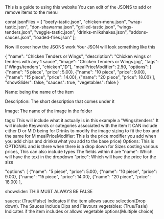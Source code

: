 This is a guide to using this website
You can edit of the JSONS to add or remove items to the menu

const jsonFiles = [
    "beefy-tastic.json",
    "chicken-menu.json",
    "wrap-tastic.json",
    "don-shawarma.json",
    "grilled-tastic.json",
    "wings-tenders.json",
    "veggie-tastic.json",
    "drinks-milkshakes.json",
    "addons-sauces.json",
    "loaded-fries.json"
];


Now ill cover how the JSONS work Your JSON will look something like this

{
  "name": "Chicken Tenders or Wings",
  "description": "Chicken wings or tenders with any 1 sauce",
  "image": "Chicken Tenders or Wings.jpg",
  "tags": ["Wings/tenders", "chicken","D"],
  "mealPriceModifier": 2.50,
  "options": [
    {"name": "5 piece", "price": 5.00},
    {"name": "10 piece", "price": 9.00},
    {"name": "15 piece", "price": 14.00},
    {"name": "20 piece", "price": 18.00}
  ],
  "showSlider": false,
  "sauces": true,
  "vegetables": false
}

Name: being the name of the item

Description: The short description that comes under it

Image: The name of the image in the folder

tags: This will include what it actually is in this example a "Wings/tenders"
        It will include Keywords or categories associated with the item
        It CAN include either D or M
                      D being for Drinks to modify the image sizing to fit the box
                      and the same for M
mealPriceModifier: This is the price modifier you add when you add chips and drinks(what you add to the base price)
Options: This is OPTIONAL and is there when there is a drop down for Sizes costing various prices, This can also include types
          The fields within it are "name": Which will have the text in the dropdown
                                   "price": Which will have the price for the size
                                   
  "options": [
    {"name": "5 piece", "price": 5.00},
    {"name": "10 piece", "price": 9.00},
    {"name": "15 piece", "price": 14.00},
    {"name": "20 piece", "price": 18.00}
  ],

showslider: THIS MUST ALWAYS BE FALSE

sauces: (True/False) Indicates if the item allows sauce selection(Drop down). The  Sauces include Dips and Flavours
vegetables: (True/Fasle) Indicates if the item includes or allows vegetable options(Multiple choice) 
